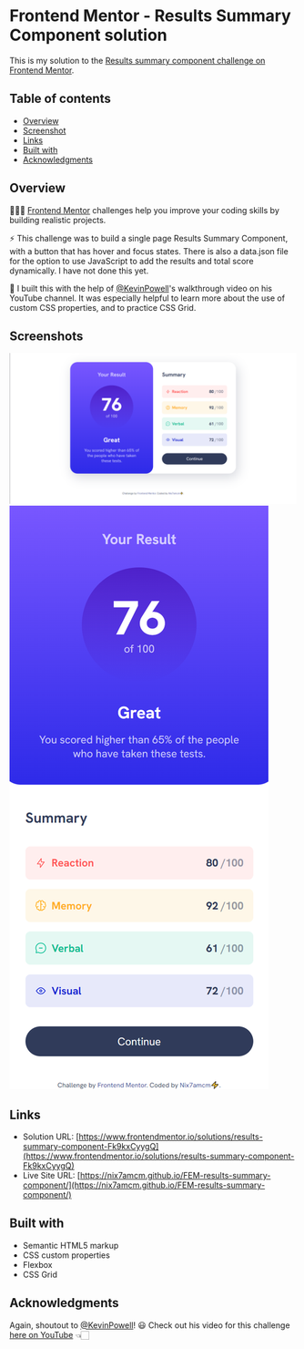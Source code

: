 # Frontend Mentor - Results Summary Component solution

This is my solution to the [Results summary component challenge on Frontend Mentor](https://www.frontendmentor.io/challenges/results-summary-component-CE_K6s0maV). 

## Table of contents

- [Overview](#overview)
- [Screenshot](#screenshot)
- [Links](#links)
- [Built with](#built-with)
- [Acknowledgments](#acknowledgments)

## Overview

👩🏻‍💻 [Frontend Mentor](www.frontendmentor.io) challenges help you improve your coding skills by building realistic projects.

⚡ This challenge was to build a single page Results Summary Component, with a button that has hover and focus states. There is also a data.json file for the option to use JavaScript to add the results and total score dynamically. I have not done this yet.

🚀 I built this with the help of [@KevinPowell](https://www.youtube.com/@KevinPowell)'s walkthrough video on his YouTube channel. It was especially helpful to learn more about the use of custom CSS properties, and to practice CSS Grid.


## Screenshots

![](solution-snaps/desktop.png)
![](solution-snaps/mobile.png)


## Links

- Solution URL: [https://www.frontendmentor.io/solutions/results-summary-component-Fk9kxCyygQ](https://www.frontendmentor.io/solutions/results-summary-component-Fk9kxCyygQ)
- Live Site URL: [https://nix7amcm.github.io/FEM-results-summary-component/](https://nix7amcm.github.io/FEM-results-summary-component/)


## Built with

- Semantic HTML5 markup
- CSS custom properties
- Flexbox
- CSS Grid


## Acknowledgments

Again, shoutout to [@KevinPowell](https://www.youtube.com/@KevinPowell)! 😃
Check out his video for this challenge [here on YouTube](https://www.youtube.com/watch?v=KqFAs5d3Yl8) 👈🏻
